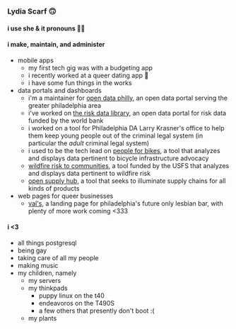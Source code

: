 ### Lydia Scarf 🙃

#### i use she & it pronouns 🏳️‍⚧️

#### i make, maintain, and administer
- mobile apps
  - my first tech gig was with a budgeting app
  - i recently worked at a queer dating app 💚
  - i have some fun things in the works 
- data portals and dashboards
  - i'm a maintainer for [open data philly](https://github.com/opendataphilly/opendataphilly-jkan), an open data portal serving the greater philadelphia area
  - i've worked on [the risk data library](https://github.com/GFDRR/rdl-jkan), an open data portal for risk data funded by the world bank
  - i worked on a tool for Philadelphia DA Larry Krasner's office to help them keep young people out of the criminal legal system (in particular the _adult_ criminal legal system)
  - i used to be the tech lead on [people for bikes](https://bna.peopleforbikes.org/#/), a tool that analyzes and displays data pertinent to bicycle infrastructure advocacy
  - [wildfire risk to communities](https://wildfirerisk.org/explore), a tool funded by the USFS that analyzes and displays data pertinent to wildfire risk
  - [open supply hub](https://opensupplyhub.org/), a tool that seeks to illuminate supply chains for all kinds of products
- web pages for queer businesses
  - [val's](https://valslesbianbar.com/), a landing page for philadelphia's future only lesbian bar, with plenty of more work coming <333

#### i <3
- all things postgresql
- being gay
- taking care of all my people
- making music
- my children, namely
  - my servers
  - my thinkpads
    - puppy linux on the t40
    - endeavoros on the T490S
    - a few others that presently don't boot :(
  - my plants
  
